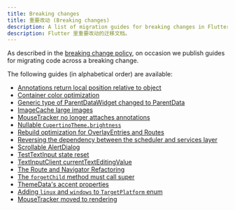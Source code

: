 ```yaml
---
title: Breaking changes
title: 重要改动 (Breaking changes)
description: A list of migration guides for breaking changes in Flutter.
description: Flutter 里重要改动的迁移文档。
---
```


As described in the [breaking change policy][], on occasion we publish guides
for migrating code across a breaking change.

The following guides (in alphabetical order) are available:

* [Annotations return local position relative to object][]
* [Container color optimization][]
* [Generic type of ParentDataWidget changed to ParentData][]
* [ImageCache large images][]
* [MouseTracker no longer attaches annotations][]
* [Nullable `CupertinoTheme.brightness`][]
* [Rebuild optimization for OverlayEntries and Routes][]
* [Reversing the dependency between the scheduler and services layer][]
* [Scrollable AlertDialog][]
* [TestTextInput state reset][]
* [TextInputClient currentTextEditingValue][]
* [The Route and Navigator Refactoring][]
* [The `forgetChild` method must call super][]
* [ThemeData's accent properties][]
* [Adding `linux` and `windows` to `TargetPlatform` enum][]
* [MouseTracker moved to rendering][]

[Adding `linux` and `windows` to `TargetPlatform` enum]: /docs/release/breaking-changes/target-platform-linux-windows
[Annotations return local position relative to object]: /docs/release/breaking-changes/annotations-return-local-position-relative-to-object
[breaking change policy]: /docs/resources/compatibility
[Container color optimization]: /docs/release/breaking-changes/container-color
[Generic type of ParentDataWidget changed to ParentData]: /docs/release/breaking-changes/parent-data-widget-generic-type
[ImageCache and ImageProvider changes]: /docs/release/breaking-changes/image-cache-and-provider
[ImageCache large images]: /docs/release/breaking-changes/imagecache-large-images
[MouseTracker moved to rendering]: /docs/release/breaking-changes/mouse-tracker-moved-to-rendering
[MouseTracker no longer attaches annotations]: /docs/release/breaking-changes/mouse-tracker-no-longer-attaches-annotations
[Nullable `CupertinoTheme.brightness`]: /docs/release/breaking-changes/nullable-cupertinothemedata-brightness
[Rebuild optimization for OverlayEntries and Routes]: /docs/release/breaking-changes/overlay-entry-rebuilds
[Reversing the dependency between the scheduler and services layer]: /docs/release/breaking-changes/services-scheduler-dependency-reversed
[Scrollable AlertDialog]: /docs/release/breaking-changes/scrollable-alert-dialog
[TestTextInput state reset]: /docs/release/breaking-changes/test-text-input
[TextInputClient currentTextEditingValue]: /docs/release/breaking-changes/text-input-client-current-value
[The `forgetChild` method must call super]: /docs/release/breaking-changes/forgetchild-call-super
[The Route and Navigator Refactoring]: /docs/release/breaking-changes/route-navigator-refactoring
[ThemeData's accent properties]: /docs/release/breaking-changes/theme-data-accent-properties
